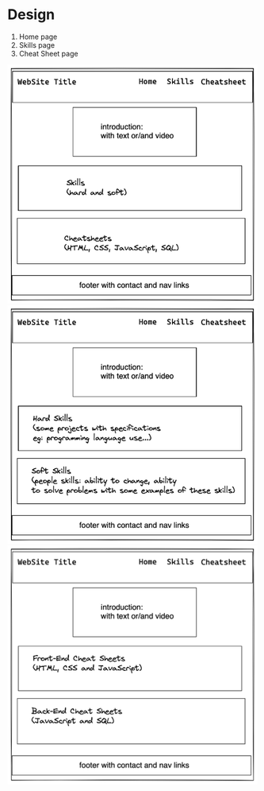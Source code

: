 # Design

1. Home page
2. Skills page
3. Cheat Sheet page

![Home Page](../image/design-web-site3.png)
![Home Page](../image/website-page2-skills3.png)
![Home Page](../image/website-page3-cheat-sheet3.png)
